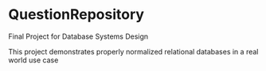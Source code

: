 # QuestionRepository
Final Project for Database Systems Design

This project demonstrates properly normalized relational databases in a real world use case
